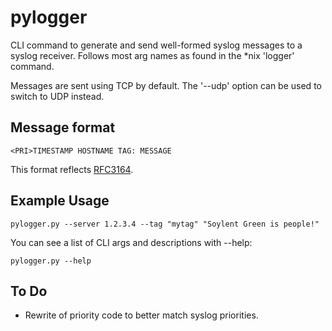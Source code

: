 # pylogger
CLI command to generate and send well-formed syslog messages to a syslog receiver.
Follows most arg names as found in the *nix 'logger' command.

Messages are sent using TCP by default. The '--udp' option can be used to switch
to UDP instead.

## Message format
`<PRI>TIMESTAMP HOSTNAME TAG: MESSAGE`

This format reflects [RFC3164](http://www.ietf.org/rfc/rfc3164.txt).

## Example Usage

`pylogger.py --server 1.2.3.4 --tag "mytag" "Soylent Green is people!"`

You can see a list of CLI args and descriptions with --help:

`pylogger.py --help`

## To Do
* Rewrite of priority code to better match syslog priorities.
